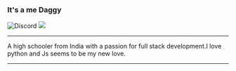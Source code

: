 ### It's a me Daggy

![Discord](https://img.shields.io/discord/491175207122370581?color=black&label=Discord&logo=discord) ![](https://img.shields.io/endpoint?url=https://dev.discordprofiles.me/api/badge/vscode/491174779278065689) 

----

A high schooler from India with a passion for full stack development.I love python and Js seems to be my new love.  




---------

